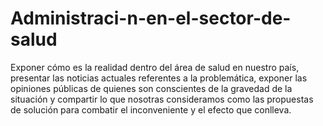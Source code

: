 # Administraci-n-en-el-sector-de-salud
Exponer cómo es la realidad dentro del área de salud en nuestro país, presentar las noticias actuales referentes a la problemática, exponer las opiniones públicas de quienes son conscientes de la gravedad de la situación y compartir lo que nosotras consideramos como las propuestas de solución para combatir el inconveniente y el efecto que conlleva.
